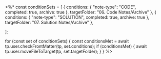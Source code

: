 <%*
const conditionSets = [
    { conditions: { "note-type": "CODE", completed: true, archive: true }, targetFolder: "06. Code Notes/Archive" },
    { conditions: { "note-type": "SOLUTION", completed: true, archive: true }, targetFolder: "07. Solution Notes/Archive" },

];

for (const set of conditionSets) {
    const conditionsMet = await tp.user.checkFrontMatter(tp, set.conditions);
    if (conditionsMet) {
        await tp.user.moveFileToTarget(tp, set.targetFolder);
    }
}
%>